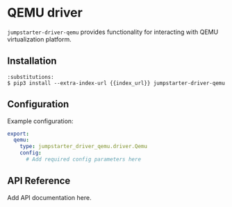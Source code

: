 # QEMU driver

`jumpstarter-driver-qemu` provides functionality for interacting with QEMU
virtualization platform.

## Installation

```{code-block} console
:substitutions:
$ pip3 install --extra-index-url {{index_url}} jumpstarter-driver-qemu
```

## Configuration

Example configuration:

```yaml
export:
  qemu:
    type: jumpstarter_driver_qemu.driver.Qemu
    config:
      # Add required config parameters here
```

## API Reference

Add API documentation here.
